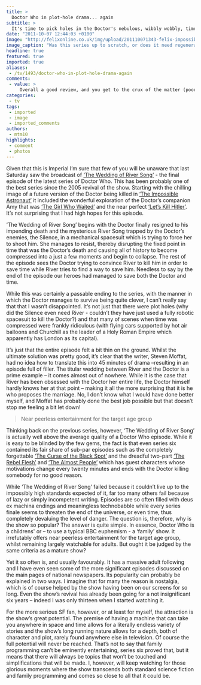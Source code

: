 ```yaml
---
title: >
  Doctor Who in plot-hole drama... again
subtitle: >
  It's time to pick holes in the Doctor's nebulous, wibbly wobbly, timey-wimey thread
date: "2011-10-07 12:44:03 +0100"
image: "http://felixonline.co.uk/img/upload/201110071343-felix-impossible-astronaut.jpg"
image_caption: "Was this series up to scratch, or does it need regenerating?"
headline: true
featured: true
imported: true
aliases:
 - /tv/1493/doctor-who-in-plot-hole-drama-again
comments:
 - value: >
     Overall a good review, and you get to the crux of the matter (poor writing) quite well, and I liked your analysis at the end regarding how you think the show'll never reach it's potential. But I find your opinions on individual episodes totally bizarre! <br> <br>You said 'Let's Kill Hitler' was near perfect. Seriously? It was by far the worst episode in the series, and it's a contender for the worst episode in the entire DW revival. There was just nothing to it. It was a prime example of something that is unfortunately becoming commonplace in DW: a "story arc" episode. If you're an intelligent writer you weave this plot stuff elegantly into your episode, not just plonk it all in the middle of your series. Plus, for an episode with such a provactive title, it would have been nice for Hitler to feature for more than like 10 seconds and for the fact we're in WW2 Germany to have actually been used in any meaningful way at all - we could have been in space and the script would have been identical.,I also can't believe y
categories:
 - tv
tags:
 - imported
 - image
 - imported_comments
authors:
 - mtm10
highlights:
 - comment
 - photos
---
```


Given that this is Imperial I’m sure that few of you will be unaware that last Saturday saw the broadcast of [‘The Wedding of River Song’](http://www.youtube.com/watch?v=DwYy-gj3oiQ) - the final episode of the latest series of Doctor Who. This has been probably one of the best series since the 2005 revival of the show. Starting with the chilling image of a future version of the Doctor being killed in [‘The Impossible Astronaut’](http://www.youtube.com/watch?v=_6wTNPpXXOM) it included the wonderful exploration of the Doctor’s companion Amy that was [‘The Girl Who Waited’](http://www.youtube.com/watch?v=M7tsEpOi1y0) and the near perfect [‘Let’s Kill Hitler’](http://www.youtube.com/watch?v=N-Zw1QDpg9g). It’s not surprising that I had high hopes for this episode.

‘The Wedding of River Song’ begins with the Doctor finally resigned to his impending death and the mysterious River Song trapped by the Doctor’s enemies, the Silence, in a mechanical spacesuit which is trying to force her to shoot him. She manages to resist, thereby disrupting the fixed point in time that was the Doctor’s death and causing all of history to become compressed into a just a few moments and begin to collapse. The rest of the episode sees the Doctor trying to convince River to kill him in order to save time while River tries to find a way to save him. Needless to say by the end of the episode our heroes had managed to save both the Doctor and time.

While this was certainly a passable ending to the series, with the manner in which the Doctor manages to survive being quite clever, I can’t really say that that I wasn’t disappointed. It’s not just that there were plot holes (why did the Silence even need River - couldn’t they have just used a fully robotic spacesuit to kill the Doctor?) and that many of scenes when time was compressed were frankly ridiculous (with flying cars supported by hot air balloons and Churchill as the leader of a Holy Roman Empire which apparently has London as its capital).

It’s just that the entire episode felt a bit thin on the ground. Whilst the ultimate solution was pretty good, it’s clear that the writer, Steven Moffat, had no idea how to translate this into 45 minutes of drama –resulting in an episode full of filler. The titular wedding between River and the Doctor is a prime example – it comes almost out of nowhere. While it is the case that River has been obsessed with the Doctor her entire life, the Doctor himself hardly knows her at that point – making it all the more surprising that it is he who proposes the marriage. No, I don’t know what I would have done better myself, and Moffat has probably done the best job possible but that doesn’t stop me feeling a bit let down!

> Near peerless entertainment for the target age group

Thinking back on the previous series, however, ‘The Wedding of River Song’ is actually well above the average quality of a Doctor Who episode. While it is easy to be blinded by the few gems, the fact is that even series six contained its fair share of sub-par episodes such as the completely forgettable [‘The Curse of the Black Spot’](http://www.youtube.com/watch?v=XeNqZ97xrN8) and the dreadful two-part [‘The Rebel Flesh’](http://www.youtube.com/watch?v=wO5PcAuHhbk) and [‘The Almost People’](http://www.youtube.com/watch?v=oIWXP-_-4cA) which has guest characters whose motivations change every twenty minutes and ends with the Doctor killing somebody for no good reason.

While ‘The Wedding of River Song’ failed because it couldn’t live up to the impossibly high standards expected of it, far too many others fail because of lazy or simply incompetent writing. Episodes are so often filled with deus ex machina endings and meaningless technobabble while every series finale seems to threaten the end of the universe, or even time, thus completely devaluing the level of danger.
 The question is, therefore, why is the show so popular? The answer is quite simple. In essence, Doctor Who is a childrens' or – to use a typical BBC euphemism - a ‘family’ show. It irrefutably offers near peerless entertainment for the target age group, whilst remaining largely watchable for adults. But ought it be judged by the same criteria as a mature show?

Yet it so often is, and usually favourably. It has a massive adult following and I have even seen some of the more significant episodes discussed on the main pages of national newspapers. Its popularity can probably be explained in two ways. I imagine that for many the reason is nostalgia, which is of course helped by the show having been on our screens for so long. Even the show’s revival has already been going for a not insignificant six years – indeed I was only thirteen when I started watching it.

For the more serious SF fan, however, or at least for myself, the attraction is the show’s great potential. The premise of having a machine that can take you anywhere in space and time allows for a literally endless variety of stories and the show’s long running nature allows for a depth, both of character and plot, rarely found anywhere else in television. Of course the full potential will never be reached. That’s not to say that family programming can’t be eminently entertaining, series six proved that, but it means that there will always be topics that won’t be touched and simplifications that will be made. I, however, will keep watching for those glorious moments where the show transcends both standard science fiction and family programming and comes so close to all that it could be.
